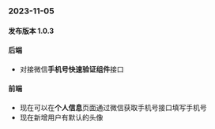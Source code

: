 ### 2023-11-05
#### 发布版本 1.0.3
#### 后端
* 对接微信**手机号快速验证组件**接口
#### 前端
* 现在可以在**个人信息**页面通过微信获取手机号接口填写手机号
* 现在新增用户有默认的头像
